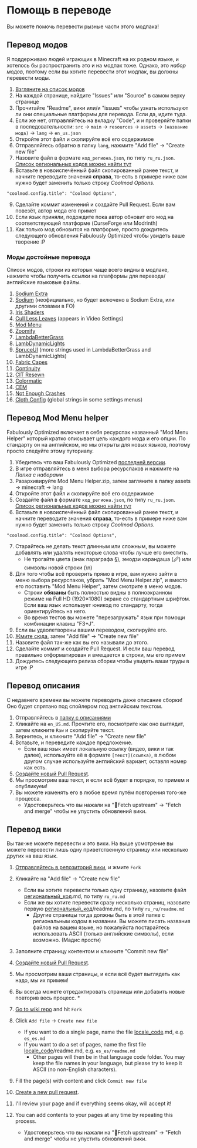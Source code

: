 # Помощь в переводе

Вы можете помочь перевести рызные части этого модпака!

## Перевод модов

Я поддерживаю людей играющих в Minecraft на их родном языке, и хотелось бы распространить это и на модпак тоже. Однако, это _набор модов_, поэтому если вы хотите перевести этот модпак, вы должны перевести моды.

1. [Взгляните на список модов](https://github.com/Fabulously-Optimized/fabulously-optimized#included-mods)
2. На каждой странице, найдите "Issues" или "Source" в самом верху странице
3. Прочитайте "Readme", вики или/и "issues" чтобы узнать используют ли они специальные платформы для перевода. Если да, идите туда.
4. Если же нет, отправляйтесь на вкладку "Code", и и проверяйте папки в последовательности: `src` -> `main` -> `resources` -> `assets` -> `(название мода)` -> `lang` -> `en_us.json`
5. Откройте этот файл и скопируйте всё его содержимое
6. Отправляйтесь обратно в папку `lang`, нажмите "Add file" -> "Create new file"
7. Назовите файл в формате `код_региона.json`, по типу `ru_ru.json`. [Список региональных кодов можно найти тут](https://minecraft.fandom.com/wiki/Language#Languages)
8. Вставьте в новоиспечённый файл скопированный ранее текст, и начните переводите значения **справа**, то-есть в примере ниже вам нужно будет заменить только строку _Coolmod Options_.

```
"coolmod.config.title": "Coolmod Options",
```

9. Сделайте коммит изменений и создайте Pull Request. Если вам повезёт, автор мода его примет
2. Если язык приняли, подождите пока автор обновит его мод на соответствующей платформе (CurseForge или Modrinth)
3. Как только мод обновится на платформе, просто дождитесь следующего обновления Fabulously Optimized чтобы увидеть ваше творение :Р

### Моды достойные перевода

Список модов, строки из которых чаще всего видны в модпаке, нажмите чтобы получить ссылки на платформы для перевода/английские языковые файлы.

1. [Sodium Extra](https://crowdin.com/project/sodium-extra)
1. [Sodium](https://github.com/amnotbananaama/sodium-fabric-translations) (неофициально, но будет включено в Sodium Extra, или другими словами в FO)
1. [Iris Shaders](https://github.com/IrisShaders/Iris/blob/trunk/src/main/resources/assets/iris/lang/en\_us.json)
1. [Cull Less Leaves](https://github.com/isXander/CullLessLeaves/blob/1.18/src/main/resources/assets/cull-less-leaves/lang/en_us.json) (appears in Video Settings)
1. [Mod Menu](https://hosted.weblate.org/engage/fabric-modmenu/)
1. [Zoomify](https://github.com/isXander/Zoomify/blob/1.18/src/main/resources/assets/zoomify/lang/en\_us.json)
1. [LambdaBetterGrass](https://github.com/LambdAurora/LambdaBetterGrass/blob/1.18/src/main/resources/assets/lambdabettergrass/lang/en\_us.json)
1. [LambDynamicLights](https://github.com/LambdAurora/LambDynamicLights/blob/1.18/src/main/resources/assets/lambdynlights/lang/en\_us)
1. [SpruceUI](https://github.com/LambdAurora/SpruceUI/blob/1.18/src/main/resources/assets/spruceui/lang/en\_us.json) (more strings used in LambdaBetterGrass and LambDynamicLights)
1. [Fabric Capes](https://github.com/CaelTheColher/Capes/blob/master/src/main/resources/assets/capes/lang/en\_us.json)
1. [Continuity](https://github.com/PepperCode1/Continuity/blob/main/src/main/resources/assets/continuity/lang/en\_us.json)
1. [CIT Resewn](https://github.com/SHsuperCM/CITResewn/blob/main/src/main/resources/assets/citresewn/lang/en\_us.json)
1. [Colormatic](https://github.com/kvverti/colormatic/blob/master/src/main/resources/assets/colormatic/lang/en\_us.json)
1. [CEM](https://github.com/dorianpb/cem/blob/1.18/src/main/resources/assets/cem/lang/en\_us.json)
1. [Not Enough Crashes](https://github.com/natanfudge/Not-Enough-Crashes/blob/1.18/common/src/main/resources/assets/notenoughcrashes/lang/en\_us.json)
1. [Cloth Config](https://crowdin.com/project/cloth-config) (global strings in some settings menus)

## Перевод Mod Menu helper

Fabulously Optimized включает в себя ресурспак названный "Mod Menu Helper" который кратко описывает цель каждого мода и его опции. По стандарту он на английском, но мы открыты для новых языков, поэтому просто следуйте этому туториалу.

1. Убедитесь что ваш Fabulously Optimized [последней версии](https://fabulously-optimized.gitbook.io/modpack/readme/update-instructions).
1. В игре отправляйтесь в меня выбора ресурспаков и нажмите на _Папка с наборами_
2. Разархивируйте Mod Menu Helper.zip, затем загляните в папку assets -> minecraft -> lang
3. Откройте этот файл и скопируйте всё его содержимое
4. Создайте файл в формате `код_региона.json`, по типу `ru_ru.json`. [Список региональных кодов можно найти тут](https://minecraft.fandom.com/wiki/Language#Languages)
5. Вставьте в новоиспечённый файл скопированный ранее текст, и начните переводите значения **справа**, то-есть в примере ниже вам нужно будет заменить только строку _Coolmod Options_.

```
"coolmod.config.title": "Coolmod Options",
```

7. Старайтесь не делать текст длинным или сложным, вы можете добавлять или удалять некоторые слова чтобы лучше его вместить.
   * Не трогайте цвета (знак параграфа §), эмодзи карандаша (🖉) или символы новой строки (\n)
2. Для того чтобы всё проверить прямо в игре, вам нужно зайти в меню выбора ресурспаков, убрать "Mod Menu Helper.zip", и вместо его поставить "Mod Menu Helper", затем смотрите в меню модов.
   * Строки **обязаны** быть полностью видны в полноэкранном режиме на Full HD (1920×1080) экране со стандартным шрифтом. Если ваш язык использует юникод по стандарту, тогда ориентируйтесь на него.
   * Во время тестов вы можете "перезагружать" язык при помощи комбинации клавиш "F3+J". 
3. Если вы удволетворены вашим переводом, скопируйте его.
4. [Жмите сюда](https://github.com/Fabulously-Optimized/fabulously-optimized/blob/main/Mod%20Menu%20Helper/assets/modmenu/lang/), затем "Add file" -> "Create new file"
5. Назовите файл так-же как вы его называли до этого.
6. Сделайте коммит и создайте Pull Request. И если ваш перевод правильно отформатирован и вмещается в строки, мы его примем
7. Дождитесь следующего релиза сборки чтобы увидеть ваши труды в игре :P

## Перевод описания

С недавнего времени вы можете переводить даже описание сборки! Оно будет спрятано под спойлером под английским текстом.

1. Отправляйтесь в [папку с описаниями](https://github.com/Fabulously-Optimized/fabulously-optimized/tree/main/Description)
2. Кликайте на `en_US.md`. Прочтите его, посмотрите как оно выглядит, затем кликните `Raw` и скопируйте текст.
3. Вернитесь, и кликните "Add file" -> "Create new file"
4. Вставьте, и переведите каждое предложение.
   * Если ваш язык имеет локальную ссылку (видео, вики и так далее), используйте её в формате `[текст](ссылка)`, в любом другом случае используйте английский вариант, оставля номер как есть.
5. [Создайте новый Pull Request](https://github.com/Fabulously-Optimized/fabulously-optimized/compare).
6. Мы просмотрим ваш текст, и если всё будет в порядке, то примем и опубликуем!
7. Вы можете изменять его в любое время путём повторения того-же процесса.
   * Удостоверьтесь что вы нажали на "🔄Fetch upstream" -> "Fetch and merge" чтобы не упустить обновлений вики.

## Перевод вики

Вы так-же можете перевести и это вики. На выше усмотрение вы можете перевести лишь одну приветственную страницу или несколько других на ваш язык.

1. [Отправляйтесь в репозиторий вики](https://github.com/Fabulously-Optimized/wiki), и жмите `Fork`
2. Кликайте на "Add file" -> "Create new file"
   * Если вы хотите перевести только одну страницу, назовите файл [региональный\_код](https://minecraft.fandom.com/wiki/Language#Languages).md, по типу `ru_ru.md`
   * Если же вы хотите перевести сразу несколько страниц, назовите первую [региональный\_код](https://minecraft.fandom.com/wiki/Language#Languages)/readme.md, по типу `ru_ru/readme.md`
      * Другие страницы тогда должны быть в этой папке с региональным кодом в названии. Вы можете писать названия файлов на вашем языке, но пожалуйста постарайтесь использовать ASCII (только английские символы), если возможно. (Мадис прости)
3. Заполните страницу контентом и кликните "Commit new file"
4. [Создайте новый Pull Request](https://github.com/Fabulously-Optimized/wiki/compare).
5. Мы просмотрим ваши страницы, и если всё будет выглядеть как надо, мы их примем!
6. Вы всегда можете отредактировать страницы или добавить новые повторив весь процесс.
   * 

1. [Go to wiki repo](https://github.com/Fabulously-Optimized/wiki) and hit `Fork`
2. Click `Add file` -> `Create new file`
   * If you want to do a single page, name the file [locale\_code](https://minecraft.fandom.com/wiki/Language#Languages).md, e.g. `es_es.md`
   * If you want to do a set of pages, name the first file [locale\_code](https://minecraft.fandom.com/wiki/Language#Languages)/readme.md, e.g. `es_es/readme.md`
     * Other pages will then be in that language code folder. You may keep the file names in your language, but please try to keep it ASCII (no non-English characters).
3. Fill the page(s) with content and click `Commit new file`
4. [Create a new pull request](https://github.com/Fabulously-Optimized/wiki/compare).
5. I'll review your page and if everything seems okay, will accept it!
6. You can add contents to your pages at any time by repeating this process.
   * Удостоверьтесь что вы нажали на "🔄Fetch upstream" -> "Fetch and merge" чтобы не упустить обновлений вики.